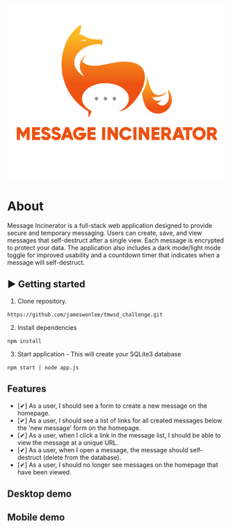 ![message-incinerator-logo]

[message-incinerator-logo]: ./public/logo.svg


# About
Message Incinerator is a full-stack web application designed to provide secure and temporary messaging. Users can create, save, and view messages that self-destruct after a single view. Each message is encrypted to protect your data. The application also includes a dark mode/light mode toggle for improved usability and a countdown timer that indicates when a message will self-destruct.

## ▶️ Getting started

1. Clone repository.
```
https://github.com/jameswonlee/tmwsd_challenge.git
```
2. Install dependencies

```
npm install
``` 
3. Start application - This will create your SQLite3 database
```
npm start | node app.js
```

## Features

- [✔] As a user, I should see a form to create a new message on the homepage.
- [✔] As a user, I should see a list of links for all created messages below the 'new message' form on the homepage.
- [✔] As a user, when I click a link in the message list, I should be able to view the message at a unique URL.
- [✔] As a user, when I open a message, the message should self-destruct (delete from the database).
- [✔] As a user, I should no longer see messages on the homepage that have been viewed.

## Desktop demo



## Mobile demo